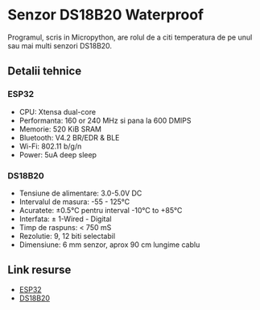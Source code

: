 # Senzor DS18B20 Waterproof
Programul, scris in Micropython, are rolul de a citi temperatura de pe unul sau mai multi senzori DS18B20.

## Detalii tehnice

### ESP32
- CPU: Xtensa dual-core
- Performanta: 160 or 240 MHz si pana la 600 DMIPS
- Memorie: 520 KiB SRAM
- Bluetooth: V4.2 BR/EDR & BLE
- Wi-Fi: 802.11 b/g/n
- Power: 5uA deep sleep

### DS18B20
- Tensiune de alimentare: 3.0-5.0V DC
- Intervalul de masura: -55 - 125°C
- Acuratete: ±0.5°C pentru interval -10°C to +85°C
- Interfata: ± 1-Wired - Digital
- Timp de raspuns: < 750 mS
- Rezolutie: 9, 12 biti selectabil
- Dimensiune: 6 mm senzor, aprox 90 cm lungime cablu  


## Link resurse
- [ESP32](https://www.xab3.ro/produse/esp32-devkit-wh)
- [DS18B20](https://www.xab3.ro/produse/senzor-ds1820)